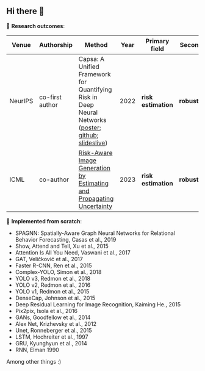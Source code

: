 ## Hi there 👋

<!-- credit to: https://github.com/yzhao062/yzhao062 -->
🔭 **Research outcomes**:

| **Venue**  	| **Authorship** 	        | **Method**    	| **Year** 	| **Primary field**               | **Secondary**              	  |
|------------	|--------------------	|---------------	|----------	|--------------------------------	|------------------------------	|
| NeurIPS     | co-first author    	| Capsa: A Unified Framework for Quantifying Risk in Deep Neural Networks ([poster](https://neurips.cc/media/PosterPDFs/NeurIPS%202022/60370.png?t=1669871416.526991); [github](https://github.com/themis-ai/capsa); [slideslive](https://slideslive.com/38994172/capsa-a-unified-framework-for-quantifying-risk-in-deep-neural-networks?ref=speaker-17456))       	| 2022     	| **risk estimation**           	| **robustness**          	    |
| ICML     | co-author    	| [Risk-Aware Image Generation by Estimating and Propagating Uncertainty](https://openreview.net/forum?id=zzboa1TtNI)       	| 2023     	| **risk estimation**           	| **robustness**          	    |


🚀 **Implemented from scratch**:

- SPAGNN: Spatially-Aware Graph Neural Networks for Relational Behavior Forecasting, Casas et al., 2019
- Show, Attend and Tell, Xu et al., 2015
- Attention Is All You Need, Vaswani et al., 2017
- GAT, Veličković et al., 2017
- Faster R-CNN, Ren et al., 2015
- Complex-YOLO, Simon et al., 2018
- YOLO v3, Redmon et al., 2018
- YOLO v2, Redmon et al., 2016
- YOLO v1, Redmon et al., 2015
- DenseCap, Johnson et al., 2015
- Deep Residual Learning for Image Recognition, Kaiming He., 2015
- Pix2pix, Isola et al., 2016
- GANs, Goodfellow et al., 2014
- Alex Net, Krizhevsky et al., 2012
- Unet, Ronneberger et al., 2015
- LSTM, Hochreiter et al., 1997
- GRU, Kyunghyun et al., 2014
- RNN, Elman 1990

Among other things :)

<!--
**IaroslavElistratov/IaroslavElistratov** is a ✨ _special_ ✨ repository because its `README.md` (this file) appears on your GitHub profile.

Here are some ideas to get you started:

- 🔭 I’m currently working on ...
- 🌱 I’m currently learning ...
- 👯 I’m looking to collaborate on ...
- 🤔 I’m looking for help with ...
- 💬 Ask me about ...
- 📫 How to reach me: ...
- 😄 Pronouns: ... 
- ⚡ Fun fact: ...
-->
